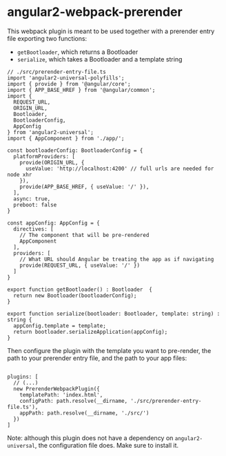 # angular2-webpack-prerender

This webpack plugin is meant to be used together with a prerender entry file 
exporting two functions:
- `getBootloader`, which returns a Bootloader
- `serialize`, which takes a Bootloader and a template string

```
// ./src/prerender-entry-file.ts
import 'angular2-universal-polyfills';
import { provide } from '@angular/core';
import { APP_BASE_HREF } from '@angular/common';
import { 
  REQUEST_URL, 
  ORIGIN_URL, 
  Bootloader, 
  BootloaderConfig, 
  AppConfig 
} from 'angular2-universal';
import { AppComponent } from './app/';

const bootloaderConfig: BootloaderConfig = {
  platformProviders: [
    provide(ORIGIN_URL, {
      useValue: 'http://localhost:4200' // full urls are needed for node xhr
    }),
    provide(APP_BASE_HREF, { useValue: '/' }),
  ],
  async: true,
  preboot: false
}

const appConfig: AppConfig = {
  directives: [
    // The component that will be pre-rendered
    AppComponent
  ],
  providers: [
    // What URL should Angular be treating the app as if navigating
    provide(REQUEST_URL, { useValue: '/' })
  ]
}

export function getBootloader() : Bootloader  {
  return new Bootloader(bootloaderConfig);
}

export function serialize(bootloader: Bootloader, template: string) : string {
  appConfig.template = template;
  return bootloader.serializeApplication(appConfig);
}
```

Then configure the plugin with the template you want to pre-render, the path
to your prerender entry file, and the path to your app files: 

```

plugins: [
  // (...)
  new PrerenderWebpackPlugin({
    templatePath: 'index.html',
    configPath: path.resolve(__dirname, './src/prerender-entry-file.ts'),
    appPath: path.resolve(__dirname, './src/') 
  })
]
```

Note: although this plugin does not have a dependency on `angular2-universal`,
the configuration file does. Make sure to install it.


